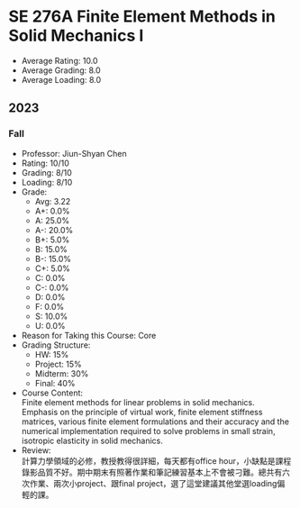 # SE 276A Finite Element Methods in Solid Mechanics I
- Average Rating: 10.0
- Average Grading: 8.0
- Average Loading: 8.0
## 2023
### Fall
- Professor: Jiun-Shyan Chen
- Rating: 10/10
- Grading: 8/10
- Loading: 8/10
- Grade:
  - Avg: 3.22
  - A+: 0.0%
  - A: 25.0%
  - A-: 20.0%
  - B+: 5.0%
  - B: 15.0%
  - B-: 15.0%
  - C+: 5.0%
  - C: 0.0%
  - C-: 0.0%
  - D: 0.0%
  - F: 0.0%
  - S: 10.0%
  - U: 0.0%
- Reason for Taking this Course: Core
- Grading Structure:
  - HW: 15%
  -  Project: 15%
  -  Midterm: 30%
  -  Final: 40%
- Course Content:  
Finite element methods for linear problems in solid mechanics. Emphasis on the principle of virtual work, finite element stiffness matrices, various finite element formulations and their accuracy and the numerical implementation required to solve problems in small strain, isotropic elasticity in solid mechanics.
- Review:  
計算力學領域的必修，教授教得很詳細，每天都有office hour，小缺點是課程錄影品質不好。期中期末有照著作業和筆記練習基本上不會被刁難。總共有六次作業、兩次小project、跟final project，選了這堂建議其他堂選loading偏輕的課。
